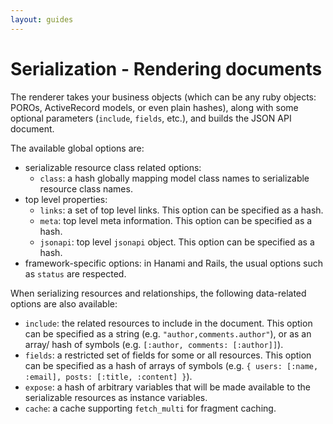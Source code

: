 ```yaml
---
layout: guides
---
```

# Serialization - Rendering documents

The renderer takes your business objects (which can be any ruby objects: POROs,
ActiveRecord models, or even plain hashes), along with some optional parameters
(`include`, `fields`, etc.), and builds the JSON API document.

The available global options are:

+ serializable resource class related options:
  + `class`: a hash globally mapping model class names to serializable resource
     class names.
+ top level properties:
  + `links`: a set of top level links. This option can be specified as a hash.
  + `meta`: top level meta information. This option can be specified as a hash.
  + `jsonapi`: top level `jsonapi` object. This option can be specified as a
    hash.
+ framework-specific options: in Hanami and Rails, the usual options such as
`status` are respected.

When serializing resources and relationships, the following
data-related options are also available:

+ `include`: the related resources to include in the document. This option can
  be specified as a string (e.g. `"author,comments.author"`), or as an array/
  hash of symbols (e.g. `[:author, comments: [:author]]`).
+ `fields`: a restricted set of fields for some or all resources. This option
  can be specified as a hash of arrays of symbols (e.g.
  `{ users: [:name, :email], posts: [:title, :content] }`).
+ `expose`: a hash of arbitrary variables that will be made available to the
  serializable resources as instance variables.
+ `cache`: a cache supporting `fetch_multi` for fragment caching.
